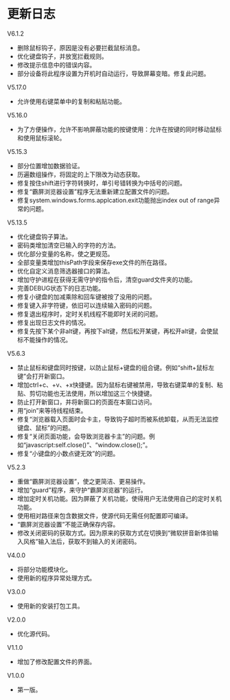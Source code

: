 # 更新日志
V6.1.2
- 删除鼠标钩子，原因是没有必要拦截鼠标消息。
- 优化键盘钩子，并放宽拦截规则。
- 修改提示信息中的错误内容。
- 部分设备将此程序设置为开机时自动运行，导致屏幕变暗。修复此问题。

V5.17.0
- 允许使用右键菜单中的复制和粘贴功能。

V5.16.0
- 为了方便操作，允许不影响屏蔽功能的按键使用：允许在按键的同时移动鼠标和使用鼠标滚轮。

V5.15.3
- 部分位置增加数据验证。
- 历遍数组操作，将固定的上下限改为动态获取。
- 修复按住shift进行字符转换时，单引号错转换为中括号的问题。
- 修复“霸屏浏览器设置”程序无法重新建立配置文件的问题。
- 修复system.windows.forms.applcation.exit功能抛出index out of range异常的问题。

V5.13.5
- 优化键盘钩子算法。
- 密码类增加清空已输入的字符的方法。
- 优化部分变量的名称，使之更规范。
- 全部变量类增加thisPath字段来保存exe文件的所在路径。
- 优化自定义消息筛选器接口的算法。
- 增加守护进程在获得无需守护的指令后，清空guard文件夹的功能。
- 完善DEBUG状态下的日志功能。
- 修复小键盘的加减乘除和回车键被按了没用的问题。
- 修复键入非字符键，依旧可以连续输入密码的问题。
- 修复退出程序时，定时关机线程不能即时关闭的问题。
- 修复出现日志文件的情况。
- 修复先按下某个非alt键，再按下alt键，然后松开某键，再松开alt键，会使鼠标不能操作的情况。

V5.6.3
- 禁止鼠标和键盘同时按键，以防止鼠标+键盘的组合键。例如“shift+鼠标左键”会打开新窗口。
- 增加ctrl+c、+v、+x快捷键。因为鼠标右键被禁用，导致右键菜单的复制、粘贴、剪切功能也无法使用，所以增加这三个快捷键。
- 防止打开新窗口，并将新窗口的页面在本窗口访问。
- 用“join”来等待线程结束。
- 修复“浏览器载入页面时会卡主，导致钩子超时而被系统卸载，从而无法监控键盘、鼠标”的问题。
- 修复“关闭页面功能，会导致浏览器卡主”的问题。例如“javascript:self.close()”、“window.close();”。
- 修复“小键盘的小数点键无效”的问题。

V5.2.3
- 重做“霸屏浏览器设置”，使之更简洁、更易操作。
- 增加“guard”程序，来守护“霸屏浏览器”的运行。
- 增加定时关机功能。因为屏蔽了关机功能，使得用户无法使用自己的定时关机功能。
- 使用相对路径来包含数据文件，使源代码无需任何配置即可编译。
- “霸屏浏览器设置”不能正确保存内容。
- 修改关闭密码的获取方式。因为原来的获取方式在切换到“微软拼音新体验输入风格”输入法后，获取不到输入的关闭密码。

V4.0.0
- 将部分功能模块化。
- 使用新的程序异常处理方式。

V3.0.0
- 使用新的安装打包工具。

V2.0.0
- 优化源代码。

V1.1.0
- 增加了修改配置文件的界面。

V1.0.0
- 第一版。